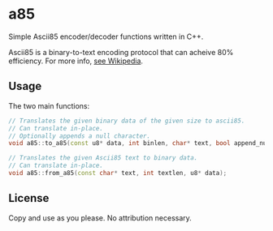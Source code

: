 # a85
Simple Ascii85 encoder/decoder functions written in C++.

Ascii85 is a binary-to-text encoding protocol that can acheive 80% efficiency.
For more info, [see Wikipedia](https://en.wikipedia.org/wiki/Ascii85).

## Usage
The two main functions:

```c++
// Translates the given binary data of the given size to ascii85.
// Can translate in-place.
// Optionally appends a null character.
void a85::to_a85(const u8* data, int binlen, char* text, bool append_null = false);

// Translates the given Ascii85 text to binary data.
// Can translate in-place.
void a85::from_a85(const char* text, int textlen, u8* data);
```

## License
Copy and use as you please. No attribution necessary.
